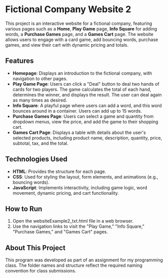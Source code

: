 # Fictional Company Website 2
This project is an interactive website for a fictional company, featuring various pages such as a **Home**, **Play Game** page, **Info Square** for adding words, 
a **Purchase Games** page, and a **Games Cart** page. 
The website allows users to engage with a card game, add bouncing words, purchase games, and view their cart with dynamic pricing and totals.

## Features
- **Homepage**: Displays an introduction to the fictional company, with navigation to other pages.
- **Play Game Page**: Users can click a "Deal" button to deal two hands of cards for two players. The game calculates the total of each hand, determines the winner, and displays the result. The user can deal again as many times as desired.
- **Info Square**: A playful page where users can add a word, and this word bounces around in a container. Users can add up to 15 words.
- **Purchase Games Page**: Users can select a game and quantity from dropdown menus, view the price, and add the game to their shopping cart.
- **Games Cart Page**: Displays a table with details about the user's selected products, including product name, description, quantity, price, subtotal, tax, and the total.

## Technologies Used
- **HTML**: Provides the structure for each page.
- **CSS**: Used for styling the layout, form elements, and animations (e.g., bouncing words).
- **JavaScript**: Implements interactivity, including game logic, word movement, dynamic pricing, and cart functionality.

## How to Run
1. Open the websiteExample2_txt.html file in a web browser.
2. Use the navigation links to visit the "Play Game," "Info Square," "Purchase Games," and "Games Cart" pages.

## About This Project
This program was developed as part of an assignment for my programming class. 
The folder names and structure reflect the required naming convention for class submissions.